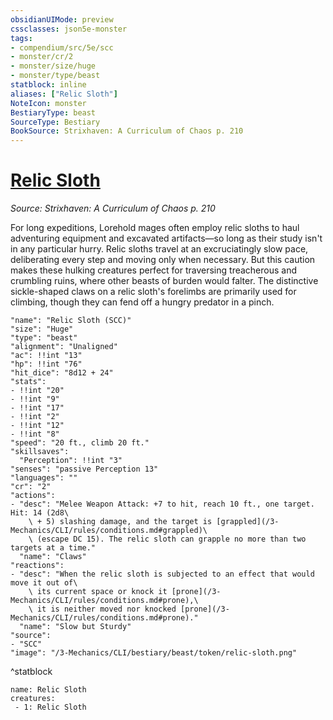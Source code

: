 ```yaml
---
obsidianUIMode: preview
cssclasses: json5e-monster
tags:
- compendium/src/5e/scc
- monster/cr/2
- monster/size/huge
- monster/type/beast
statblock: inline
aliases: ["Relic Sloth"]
NoteIcon: monster
BestiaryType: beast
SourceType: Bestiary
BookSource: Strixhaven: A Curriculum of Chaos p. 210
---
```

# [Relic Sloth](3-Mechanics\CLI\bestiary\beast/relic-sloth-scc.md)
*Source: Strixhaven: A Curriculum of Chaos p. 210*  

For long expeditions, Lorehold mages often employ relic sloths to haul adventuring equipment and excavated artifacts—so long as their study isn't in any particular hurry. Relic sloths travel at an excruciatingly slow pace, deliberating every step and moving only when necessary. But this caution makes these hulking creatures perfect for traversing treacherous and crumbling ruins, where other beasts of burden would falter. The distinctive sickle-shaped claws on a relic sloth's forelimbs are primarily used for climbing, though they can fend off a hungry predator in a pinch.

```statblock
"name": "Relic Sloth (SCC)"
"size": "Huge"
"type": "beast"
"alignment": "Unaligned"
"ac": !!int "13"
"hp": !!int "76"
"hit_dice": "8d12 + 24"
"stats":
- !!int "20"
- !!int "9"
- !!int "17"
- !!int "2"
- !!int "12"
- !!int "8"
"speed": "20 ft., climb 20 ft."
"skillsaves":
  "Perception": !!int "3"
"senses": "passive Perception 13"
"languages": ""
"cr": "2"
"actions":
- "desc": "Melee Weapon Attack: +7 to hit, reach 10 ft., one target. Hit: 14 (2d8\
    \ + 5) slashing damage, and the target is [grappled](/3-Mechanics/CLI/rules/conditions.md#grappled)\
    \ (escape DC 15). The relic sloth can grapple no more than two targets at a time."
  "name": "Claws"
"reactions":
- "desc": "When the relic sloth is subjected to an effect that would move it out of\
    \ its current space or knock it [prone](/3-Mechanics/CLI/rules/conditions.md#prone),\
    \ it is neither moved nor knocked [prone](/3-Mechanics/CLI/rules/conditions.md#prone)."
  "name": "Slow but Sturdy"
"source":
- "SCC"
"image": "/3-Mechanics/CLI/bestiary/beast/token/relic-sloth.png"
```
^statblock

```encounter-table
name: Relic Sloth
creatures:
 - 1: Relic Sloth
```